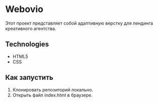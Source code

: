 # Webovio

Этот проект представляет собой адаптивную верстку для лендинга креативного агентства.

## Technologies

* HTML5
* CSS

## Как запустить

1. Клонировать репозиторий локально.
2. Открыть файл index.html в браузере.
